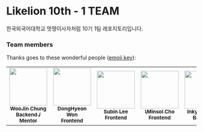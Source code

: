 # Likelion 10th - 1 TEAM 

한국외국어대학교 멋쟁이사자처럼 10기 1팀 레포지토리입니다.

### Team members
Thanks goes to these wonderful people ([emoji key](https://allcontributors.org/docs/en/emoji-key)):

<!-- ALL-CONTRIBUTORS-LIST:START - Do not remove or modify this section -->
<!-- prettier-ignore-start -->
<!-- markdownlint-disable -->

<table>
  <tr>
    <td align="center">
    <a href="https://github.com/wJJin">
    <img src="https://avatars.githubusercontent.com/u/81296203?v=4?s=100" width="100px;" alt=""/>
    <br />
    <sub>
    <b>WooJin Chung</b><br>
    <b>Backend / Mentor</b>
    </sub>
    </a>
    <br />
    </td>
    <td align="center">
    <a href="https://github.com/Hellol77">
    <img src="https://avatars.githubusercontent.com/u/76903801?v=4" width="100px;" alt=""/>
    <br />
    <sub>
    <b>DongHyeon Won</b><br>
    <b>Frontend</b>
    </sub>
    </a>
    <br />
    </td>    <td align="center">
    <a href="https://github.com/soob2n">
    <img src="https://avatars.githubusercontent.com/u/102136197?v=4" width="100px;" alt=""/>
    <br />
    <sub>
    <b>Subin Lee</b><br>
    <b>Frontend</b>
    </sub>
    </a>
    <br />
    </td>    <td align="center">
    <a href="https://github.com/minsoll">
    <img src="https://avatars.githubusercontent.com/u/101937709?v=4" width="100px;" alt=""/>
    <br />
    <sub>
    <b>\Minsol Cho</b><br>
    <b>Frontend</b>
    </sub>
    </a>
    <br />
    </td>
        <td align="center">
    <a href="https://github.com/InKyungWoo">
    <img src="https://avatars.githubusercontent.com/u/102344718?v=4" width="100px;" alt=""/>
    <br />
    <sub>
    <b>Inkyung Woo</b><br>
    <b>Backend</b>
    </sub>
    </a>
    <br />
    </td>
  </tr>
</table>

<!-- markdownlint-restore -->
<!-- prettier-ignore-end -->

<!-- ALL-CONTRIBUTORS-LIST:END -->
